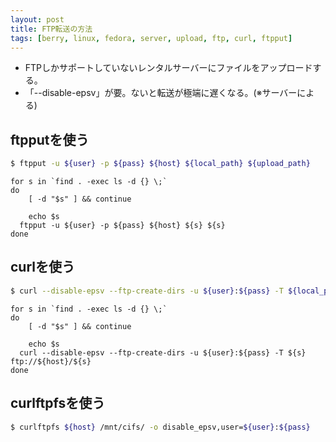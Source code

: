 ```yaml
---
layout: post
title: FTP転送の方法
tags: [berry, linux, fedora, server, upload, ftp, curl, ftpput]
---
```


* FTPしかサポートしていないレンタルサーバーにファイルをアップロードする。
* 「--disable-epsv」が要。ないと転送が極端に遅くなる。(※サーバーによる)

## ftpputを使う

```bash
$ ftpput -u ${user} -p ${pass} ${host} ${local_path} ${upload_path}
```

```
for s in `find . -exec ls -d {} \;`
do
	[ -d "$s" ] && continue

	echo $s
  ftpput -u ${user} -p ${pass} ${host} ${s} ${s}
done
```

## curlを使う

```bash
$ curl --disable-epsv --ftp-create-dirs -u ${user}:${pass} -T ${local_path} ftp://${host}/${upload_path}
```

```
for s in `find . -exec ls -d {} \;`
do
	[ -d "$s" ] && continue

	echo $s
  curl --disable-epsv --ftp-create-dirs -u ${user}:${pass} -T ${s} ftp://${host}/${s}
done
```

## curlftpfsを使う

```bash
$ curlftpfs ${host} /mnt/cifs/ -o disable_epsv,user=${user}:${pass}
```
